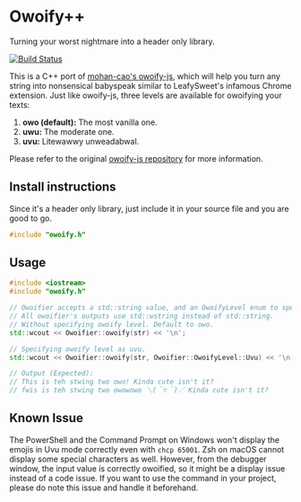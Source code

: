 # Owoify++
Turning your worst nightmare into a header only library.

[![Build Status](https://travis-ci.com/deadshot465/OwoifyCpp.svg?branch=master)](https://travis-ci.com/deadshot465/OwoifyCpp)

This is a C++ port of [mohan-cao's owoify-js](https://github.com/mohan-cao/owoify-js), which will help you turn any string into nonsensical babyspeak similar to LeafySweet's infamous Chrome extension. Just like owoify-js, three levels are available for owoifying your texts:

1. **owo (default):** The most vanilla one.
2. **uwu:** The moderate one.
3. **uvu:** Litewawwy unweadabwal.

Please refer to the original [owoify-js repository](https://github.com/mohan-cao/owoify-js) for more information.

## Install instructions

Since it's a header only library, just include it in your source file and you are good to go.

```c++
#include "owoify.h"
```

## Usage

```c++
#include <iostream>
#include "owoify.h"

// Owoifier accepts a std::string value, and an OwoifyLevel enum to specify the level.
// All owoifier's outputs use std::wstring instead of std::string.
// Without specifying owoify level. Default to owo.
std::wcout << Owoifier::owoify(str) << '\n';

// Specifying owoify level as uvu.
std::wcout << Owoifier::owoify(str, Owoifier::OwoifyLevel::Uvu) << '\n';

// Output (Expected):
// This is teh stwing two owo! Kinda cute isn't it?
// fwis is teh stwing two owowowo ＼(＾▽＾)／ Kinda cute isn't it?
```

## Known Issue

The PowerShell and the Command Prompt on Windows won't display the emojis in Uvu mode correctly even with `chcp 65001`. Zsh on macOS cannot display some special characters as well. However, from the debugger window, the input value is correctly owoified, so it might be a display issue instead of a code issue. If you want to use the command in your project, please do note this issue and handle it beforehand.